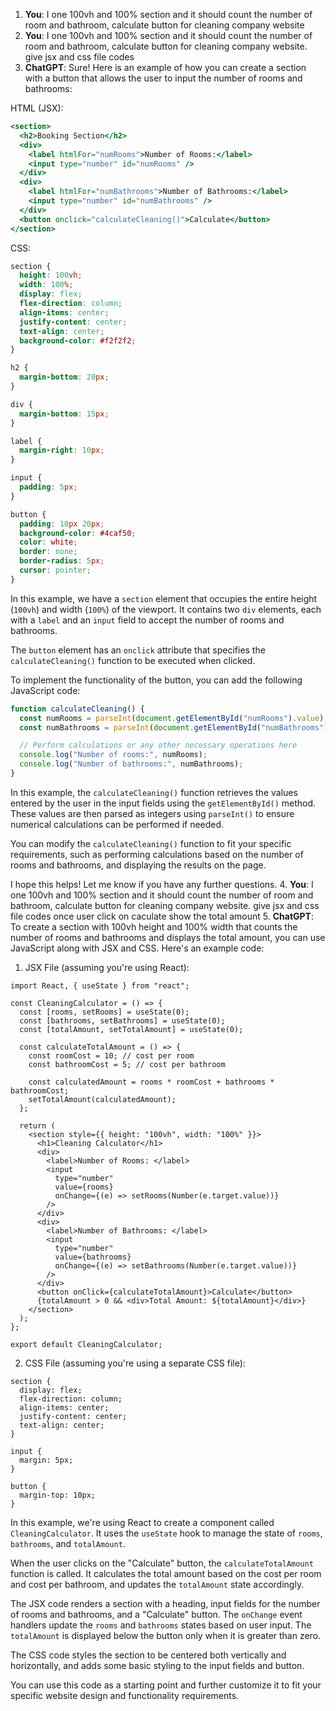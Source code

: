 1. **You**: I one 100vh and 100% section and it should count the number of room and bathroom, calculate button for cleaning company website
2. **You**: I one 100vh and 100% section and it should count the number of room and bathroom, calculate button for cleaning company website. give jsx and css file codes
3. **ChatGPT**: Sure! Here is an example of how you can create a section with a button that allows the user to input the number of rooms and bathrooms:

HTML (JSX):
```jsx
<section>
  <h2>Booking Section</h2>
  <div>
    <label htmlFor="numRooms">Number of Rooms:</label>
    <input type="number" id="numRooms" />
  </div>
  <div>
    <label htmlFor="numBathrooms">Number of Bathrooms:</label>
    <input type="number" id="numBathrooms" />
  </div>
  <button onclick="calculateCleaning()">Calculate</button>
</section>
```

CSS:
```css
section {
  height: 100vh;
  width: 100%;
  display: flex;
  flex-direction: column;
  align-items: center;
  justify-content: center;
  text-align: center;
  background-color: #f2f2f2;
}

h2 {
  margin-bottom: 20px;
}

div {
  margin-bottom: 15px;
}

label {
  margin-right: 10px;
}

input {
  padding: 5px;
}

button {
  padding: 10px 20px;
  background-color: #4caf50;
  color: white;
  border: none;
  border-radius: 5px;
  cursor: pointer;
}
```

In this example, we have a `section` element that occupies the entire height (`100vh`) and width (`100%`) of the viewport. It contains two `div` elements, each with a `label` and an `input` field to accept the number of rooms and bathrooms.

The `button` element has an `onclick` attribute that specifies the `calculateCleaning()` function to be executed when clicked.

To implement the functionality of the button, you can add the following JavaScript code:

```jsx
function calculateCleaning() {
  const numRooms = parseInt(document.getElementById("numRooms").value);
  const numBathrooms = parseInt(document.getElementById("numBathrooms").value);

  // Perform calculations or any other necessary operations here
  console.log("Number of rooms:", numRooms);
  console.log("Number of bathrooms:", numBathrooms);
}
```

In this example, the `calculateCleaning()` function retrieves the values entered by the user in the input fields using the `getElementById()` method. These values are then parsed as integers using `parseInt()` to ensure numerical calculations can be performed if needed.

You can modify the `calculateCleaning()` function to fit your specific requirements, such as performing calculations based on the number of rooms and bathrooms, and displaying the results on the page.

I hope this helps! Let me know if you have any further questions.
4. **You**: I one 100vh and 100% section and it should count the number of room and bathroom, calculate button for cleaning company website. give jsx and css file codes once user click on caculate show the total amount
5. **ChatGPT**: To create a section with 100vh height and 100% width that counts the number of rooms and bathrooms and displays the total amount, you can use JavaScript along with JSX and CSS. Here's an example code:

1. JSX File (assuming you're using React):

```
import React, { useState } from "react";

const CleaningCalculator = () => {
  const [rooms, setRooms] = useState(0);
  const [bathrooms, setBathrooms] = useState(0);
  const [totalAmount, setTotalAmount] = useState(0);

  const calculateTotalAmount = () => {
    const roomCost = 10; // cost per room
    const bathroomCost = 5; // cost per bathroom

    const calculatedAmount = rooms * roomCost + bathrooms * bathroomCost;
    setTotalAmount(calculatedAmount);
  };

  return (
    <section style={{ height: "100vh", width: "100%" }}>
      <h1>Cleaning Calculator</h1>
      <div>
        <label>Number of Rooms: </label>
        <input
          type="number"
          value={rooms}
          onChange={(e) => setRooms(Number(e.target.value))}
        />
      </div>
      <div>
        <label>Number of Bathrooms: </label>
        <input
          type="number"
          value={bathrooms}
          onChange={(e) => setBathrooms(Number(e.target.value))}
        />
      </div>
      <button onClick={calculateTotalAmount}>Calculate</button>
      {totalAmount > 0 && <div>Total Amount: ${totalAmount}</div>}
    </section>
  );
};

export default CleaningCalculator;
```

2. CSS File (assuming you're using a separate CSS file):

```
section {
  display: flex;
  flex-direction: column;
  align-items: center;
  justify-content: center;
  text-align: center;
}

input {
  margin: 5px;
}

button {
  margin-top: 10px;
}
```

In this example, we're using React to create a component called `CleaningCalculator`. It uses the `useState` hook to manage the state of `rooms`, `bathrooms`, and `totalAmount`. 

When the user clicks on the "Calculate" button, the `calculateTotalAmount` function is called. It calculates the total amount based on the cost per room and cost per bathroom, and updates the `totalAmount` state accordingly.

The JSX code renders a section with a heading, input fields for the number of rooms and bathrooms, and a "Calculate" button. The `onChange` event handlers update the `rooms` and `bathrooms` states based on user input. The `totalAmount` is displayed below the button only when it is greater than zero.

The CSS code styles the section to be centered both vertically and horizontally, and adds some basic styling to the input fields and button.

You can use this code as a starting point and further customize it to fit your specific website design and functionality requirements.